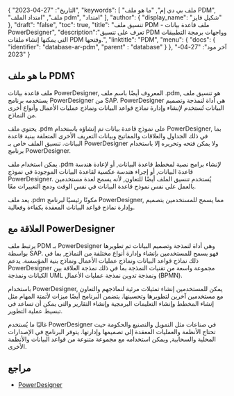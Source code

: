 {
"التاريخ": "27-04-2023",
  "keywords": [
"ملف بي دي إم",
"ما هو ملف PDM",
"ملف",
"امتداد الملف pdm",
"امتداد"
],
  "author": {
"display_name": "شكيل فايز"
},
"draft": "false",
"toc": true,
"title": "تنسيق ملف PDM - ملف قاعدة بيانات PowerDesigner",
  "description":"تعرف على تنسيق PDM وواجهات برمجة التطبيقات التي يمكنها إنشاء ملفات PDM وفتحها.",
"linktitle": "PDM",
  "menu": {
    "docs": {
      "identifier": "database-ar-pdm",
"parent" : "database"
}
},
"آخر مود": "27-04-2023"
}

## ما هو ملف PDM؟

ملف قاعدة بيانات PowerDesigner, المعروف أيضًا باسم ملف .pdm, هو تنسيق ملف يستخدمه برنامج PowerDesigner من SAP. PowerDesigner هي أداة لنمذجة وتصميم البيانات تُستخدم لإنشاء وإدارة نماذج قواعد البيانات ونماذج عمليات الأعمال وأنواع أخرى من النماذج.

يحتوي ملف .pdm على نموذج قاعدة بيانات تم إنشاؤه باستخدام PowerDesigner, بما في ذلك الجداول والعلاقات والمفاتيح وبيانات التعريف الأخرى المتعلقة ببنية قاعدة البيانات. تنسيق الملف خاص بـ PowerDesigner ولا يمكن فتحه وتحريره إلا باستخدام برنامج PowerDesigner.

يمكن استخدام ملف .pdm لإنشاء برامج نصية لمخطط قاعدة البيانات, أو لإعادة هندسة قاعدة البيانات, أو إجراء هندسة عكسية لقاعدة البيانات الموجودة في نموذج PowerDesigner. يُستخدم تنسيق الملف أيضًا للتعاون, لأنه يسمح لعدة مستخدمين بالعمل على نفس نموذج قاعدة البيانات في نفس الوقت ودمج التغييرات معًا.

يعد ملف .pdm مكونًا رئيسيًا لبرنامج PowerDesigner, مما يسمح للمستخدمين بتصميم وإدارة نماذج قواعد البيانات المعقدة بكفاءة وفعالية.

## العلاقة مع PowerDesigner

يرتبط ملف PDM بـ PowerDesigner وهي أداة لنمذجة وتصميم البيانات تم تطويرها بواسطة SAP. فهو يسمح للمستخدمين بإنشاء وإدارة أنواع مختلفة من النماذج, بما في ذلك نماذج قواعد البيانات ونماذج عمليات الأعمال ونماذج بنية المؤسسة. يدعم PowerDesigner مجموعة واسعة من تقنيات النمذجة بما في ذلك نمذجة العلاقة بين الكيانات ونمذجة UML ونمذجة تدوين نمذجة عمليات الأعمال (BPMN).

باستخدام PowerDesigner, يمكن للمستخدمين إنشاء تمثيلات مرئية لنماذجهم والتعاون مع مستخدمين آخرين لتطويرها وتحسينها. يتضمن البرنامج أيضًا ميزات لأتمتة المهام مثل إنشاء المخطط وإنشاء التعليمات البرمجية وإنشاء التقارير والتي يمكن أن تساعد في تبسيط عملية التطوير.

غالبًا ما يُستخدم PowerDesigner في صناعات مثل التمويل والتصنيع والحكومة حيث تحتاج الأنظمة والعمليات المعقدة إلى تصميمها وإدارتها. يتوفر البرنامج في الإصدارات المحلية والسحابية, ويمكن استخدامه مع مجموعة متنوعة من قواعد البيانات والأنظمة الأخرى.

## مراجع
* [PowerDesigner](https://en.wikipedia.org/wiki/PowerDesigner)

